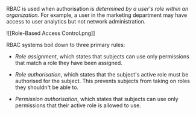 RBAC is used when authorisation is *determined by a user's role within an organization*. For example, a user in the marketing department may have access to user analytics but not network administration.

![[Role-Based Access Control.png]]

RBAC systems boil down to three primary rules:

- *Role assignment*, which states that subjects can use only permissions that match a role they have been assigned. 
  
- *Role authorisation*, which states that the subject's active role must be authorised for the subject. This prevents subjects from taking on roles they shouldn't be able to.
  
- *Permission authorisation*, which states that subjects can use only permissions that their active role is allowed to use.